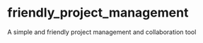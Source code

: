 friendly_project_management
===========================

A simple and friendly project management and collaboration tool
